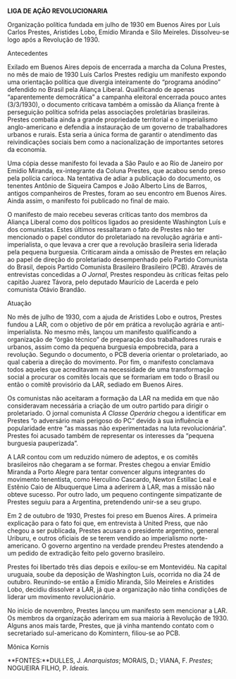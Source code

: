 **LIGA DE AÇÃO REVOLUCIONARIA**

Organização política fundada em julho de 1930 em Buenos Aires por Luís
Carlos Prestes, Aristides Lobo, Emídio Miranda e Silo Meireles.
Dissolveu-se logo após a Revolução de 1930.

Antecedentes

Exilado em Buenos Aires depois de encerrada a marcha da Coluna Prestes,
no mês de maio de 1930 Luís Carlos Prestes redigiu um manifesto expondo
uma orientação política que divergia inteiramente do “programa anódino”
defendido no Brasil pela Aliança Liberal. Qualificando de apenas
“aparentemente democrática” a campanha eleitoral encerrada pouco antes
(3/3/1930), o documento criticava também a omissão da Aliança frente à
perseguição política sofrida pelas associações proletárias brasileiras.
Prestes combatia ainda a grande propriedade territorial e o imperialismo
anglo-americano e defendia a instauração de um governo de trabalhadores
urbanos e rurais. Esta seria a única forma de garantir o atendimento das
reivindicações sociais bem como a nacionalização de importantes setores
da economia.

Uma cópia desse manifesto foi levada a São Paulo e ao Rio de Janeiro por
Emídio Miranda, ex-integrante da Coluna Prestes, que acabou sendo preso
pela polícia carioca. Na tentativa de adiar a publicação do documento,
os tenentes Antônio de Siqueira Campos e João Alberto Lins de Barros,
antigos companheiros de Prestes, foram ao seu encontro em Buenos Aires.
Ainda assim, o manifesto foi publicado no final de maio.

O manifesto de maio recebeu severas críticas tanto dos membros da
Aliança Liberal como dos políticos ligados ao presidente Washington Luís
e dos comunistas. Estes últimos ressaltaram o fato de Prestes não ter
mencionado o papel condutor do proletariado na revolução agrária e
anti-imperialista, o que levava a crer que a revolução brasileira seria
liderada pela pequena burguesia. Criticaram ainda a omissão de Prestes
em relação ao papel de direção do proletariado desempenhado pelo Partido
Comunista do Brasil, depois Partido Comunista Brasileiro Brasileiro
(PCB). Através de entrevistas concedidas a *O Jornal*, Prestes respondeu
às críticas feitas pelo capitão Juarez Távora, pelo deputado Maurício de
Lacerda e pelo comunista Otávio Brandão.

Atuação

No mês de julho de 1930, com a ajuda de Aristides Lobo e outros, Prestes
fundou a LAR, com o objetivo de pôr em prática a revolução agrária e
anti-imperialista. No mesmo mês, lançou um manifesto qualificando a
organização de “órgão técnico” de preparação dos trabalhadores rurais e
urbanos, assim como da pequena burguesia empobrecida, para a revolução.
Segundo o documento, o PCB deveria orientar o proletariado, ao qual
caberia a direção do movimento. Por fim, o manifesto conclamava todos
aqueles que acreditavam na necessidade de uma transformação social a
procurar os comitês locais que se formariam em todo o Brasil ou então o
comitê provisório da LAR, sediado em Buenos Aires.

Os comunistas não aceitaram a formação da LAR na medida em que não
consideravam necessária a criação de um outro partido para dirigir o
proletariado. O jornal comunista *A Classe Operária* chegou a
identificar em Prestes “o adversário mais perigoso do PC” devido à sua
influência e popularidade entre “as massas não experimentadas na luta
revolucionária”. Prestes foi acusado também de representar os interesses
da “pequena burguesia pauperizada”.

A LAR contou com um reduzido número de adeptos, e os comitês brasileiros
não chegaram a se formar. Prestes chegou a enviar Emídio Miranda a Porto
Alegre para tentar convencer alguns integrantes do movimento tenentista,
como Herculino Cascardo, Newton Estillac Leal e Estênio Caio de
Albuquerque Lima a aderirem à LAR, mas a missão não obteve sucesso. Por
outro lado, um pequeno contingente simpatizante de Prestes seguiu para a
Argentina, pretendendo unir-se a seu grupo.

Em 2 de outubro de 1930, Prestes foi preso em Buenos Aires. A primeira
explicação para o fato foi que, em entrevista à United Press, que não
chegou a ser publicada, Prestes acusara o presidente argentino, general
Uriburu, e outros oficiais de se terem vendido ao imperialismo
norte-americano. O governo argentino na verdade prendeu Prestes
atendendo a um pedido de extradição feito pelo governo brasileiro.

Prestes foi libertado três dias depois e exilou-se em Montevidéu. Na
capital uruguaia, soube da deposição de Washington Luís, ocorrida no dia
24 de outubro. Reunindo-se então a Emídio Miranda, Silo Meireles e
Aristides Lobo, decidiu dissolver a LAR, já que a organização não tinha
condições de liderar um movimento revolucionário.

No início de novembro, Prestes lançou um manifesto sem mencionar a LAR.
Os membros da organização aderiram em sua maioria à Revolução de 1930.
Alguns anos mais tarde, Prestes, que já vinha mantendo contato com o
secretariado sul-americano do Komintern, filiou-se ao PCB.

Mônica Kornis

**FONTES:**DULLES, J. *Anarquistas*; MORAIS, D.; VIANA, F. *Prestes*;
NOGUEIRA FILHO, P. *Ideais.*
